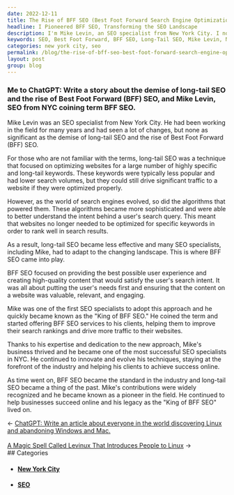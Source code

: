 ```yaml
---
date: 2022-12-11
title: The Rise of BFF SEO (Best Foot Forward Search Engine Optimization)
headline: I Pioneered BFF SEO, Transforming the SEO Landscape
description: I'm Mike Levin, an SEO specialist from New York City. I noticed the decline of long-tail SEO and the rise of Best Foot Forward (BFF) SEO and was one of the first to adopt this approach. I quickly became known as the 'King of BFF SEO' and continued to innovate and help my clients achieve success. Eventually, my contributions helped BFF SEO become the industry standard. Read this blog post to learn more about my journey and how I changed the SEO landscape.
keywords: SEO, Best Foot Forward, BFF SEO, Long-Tail SEO, Mike Levin, New York City, High-Quality Content, Search Intent, King of BFF SEO, Innovate, Clients, Industry Standard, Contributions
categories: new york city, seo
permalink: /blog/the-rise-of-bff-seo-best-foot-forward-search-engine-optimization/
layout: post
group: blog
---
```



### Me to ChatGPT: Write a story about the demise of long-tail SEO and the rise of Best Foot Forward (BFF) SEO, and Mike Levin, SEO from NYC coining term BFF SEO.

Mike Levin was an SEO specialist from New York City. He had been working in the
field for many years and had seen a lot of changes, but none as significant as
the demise of long-tail SEO and the rise of Best Foot Forward (BFF) SEO.

For those who are not familiar with the terms, long-tail SEO was a technique
that focused on optimizing websites for a large number of highly specific and
long-tail keywords. These keywords were typically less popular and had lower
search volumes, but they could still drive significant traffic to a website if
they were optimized properly.

However, as the world of search engines evolved, so did the algorithms that
powered them. These algorithms became more sophisticated and were able to
better understand the intent behind a user's search query. This meant that
websites no longer needed to be optimized for specific keywords in order to
rank well in search results.

As a result, long-tail SEO became less effective and many SEO specialists,
including Mike, had to adapt to the changing landscape. This is where BFF SEO
came into play.

BFF SEO focused on providing the best possible user experience and creating
high-quality content that would satisfy the user's search intent. It was all
about putting the user's needs first and ensuring that the content on a website
was valuable, relevant, and engaging.

Mike was one of the first SEO specialists to adopt this approach and he quickly
became known as the "King of BFF SEO." He coined the term and started offering
BFF SEO services to his clients, helping them to improve their search rankings
and drive more traffic to their websites.

Thanks to his expertise and dedication to the new approach, Mike's business
thrived and he became one of the most successful SEO specialists in NYC. He
continued to innovate and evolve his techniques, staying at the forefront of
the industry and helping his clients to achieve success online.

As time went on, BFF SEO became the standard in the industry and long-tail SEO
became a thing of the past. Mike's contributions were widely recognized and he
became known as a pioneer in the field. He continued to help businesses succeed
online and his legacy as the "King of BFF SEO" lived on.


<div class="arrow-links"><div class="post-nav-prev"><span class="arrow">&larr;&nbsp;</span><a href="/blog/chatgpt-write-an-article-about-everyone-in-the-world-discovering-linux-and-abandoning-windows-and-mac/">ChatGPT: Write an article about everyone in the world discovering Linux and abandoning Windows and Mac.</a></div> &nbsp; <div class="post-nav-next"><a href="/blog/a-magic-spell-called-levinux-that-introduces-people-to-linux/">A Magic Spell Called Levinux That Introduces People to Linux</a><span class="arrow">&nbsp;&rarr;</span></div></div>
## Categories

<ul>
<li><h4><a href='/new-york-city/'>New York City</a></h4></li>
<li><h4><a href='/seo/'>SEO</a></h4></li></ul>